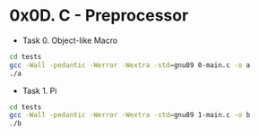 # 0x0D. C - Preprocessor

- Task 0. Object-like Macro

```bash
cd tests
gcc -Wall -pedantic -Werror -Wextra -std=gnu89 0-main.c -o a
./a
```

- Task 1. Pi

```bash
cd tests
gcc -Wall -pedantic -Werror -Wextra -std=gnu89 1-main.c -o b
./b
```

